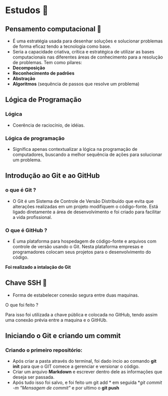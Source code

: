 #  Estudos :blue_book:

## Pensamento computacional :thought_balloon:

 - É uma estratégia usada para desenhar soluções e solucionar problemas de forma eficaz tendo a tecnologia como base.
 - Seria a capacidade criativa, crítica e estratégica de utilizar as bases computacionais nas diferentes áreas de conhecimento para a resolução de problemas.
Tem como pilares:
 - **Decomposição**
 - **Reconhecimento de padrões**
 - **Abstração**
 - **Algoritmos** (sequência de passos que resolve um problema)

## Lógica de Programação

### Lógica

 - Coerência de raciocínio, de idéias.
 
 ### Lógica de programação
  - Significa apenas contextualizar a lógica na programação de computadores, buscando a melhor sequência de ações para solucionar um problema.

## Introdução ao Git e ao GitHub

### o que é Git ?

 - O Git é um Sistema de Controle de Versão Distribuído que evita que alterações realizadas em um projeto modifiquem o código-fonte. Está ligado diretamente a área de desenvolvimento e foi criado para facilitar a vida profissional.
 
 ### O que é GitHub ?
 
  - É uma plataforma para hospedagem de código-fonte e arquivos com controle de versão usando o Git. Nesta plataforma empresas e programadores colocam seus projetos para o desenvolvimento do código.

**Foi realizado a intalação do Git**


## 	Chave SSH :key:

 - Forma de estabelecer conexão segura entre duas maquinas.

O que foi feito ?

Para isso foi utilizada a chave pública e colocada no GitHub, tendo assim uma conexão prévia entre a maquina e o GitHUb.


## Iniciando o Git e criando um commit 

 ### Criando o primeiro repositório:
 - Após criar a pasta através do terminal, foi dado incio ao comando **git init** para que o GIT comece a gerenciar e versionar o código.
 - Criar um arquivo **Markdown**  e escrever dentro dele as informações que deseja ser passada.
 - Após tudo isso foi salvo, e foi feito um git add * em seguida **git commit -m "Mensagem de commit"* e por ultimo o **git push**
 

